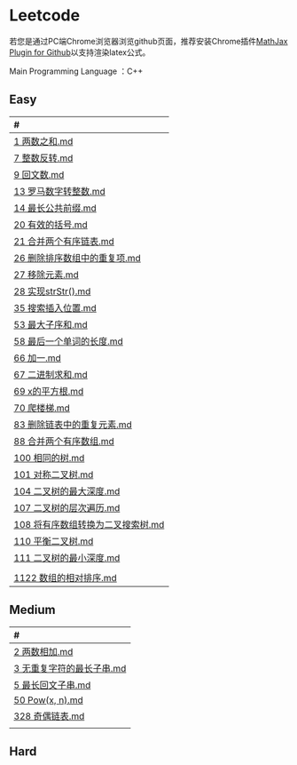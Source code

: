 # Leetcode

若您是通过PC端Chrome浏览器浏览github页面，推荐安装Chrome插件[MathJax Plugin for Github](https://chrome.google.com/webstore/detail/mathjax-plugin-for-github/ioemnmodlmafdkllaclgeombjnmnbima)以支持渲染latex公式。

Main Programming Language ：C++

## Easy

| #                                                            |
| :----------------------------------------------------------- |
| [1 两数之和.md](https://github.com/wangzhebufangqi/Leetcode/blob/main/My%20Solution/1%20两数之和.md) |
| [7 整数反转.md](https://github.com/wangzhebufangqi/Leetcode/blob/main/My%20Solution/7%20整数反转.md) |
| [9 回文数.md](https://github.com/wangzhebufangqi/Leetcode/blob/main/My%20Solution/9%20回文数.md) |
| [13 罗马数字转整数.md](https://github.com/wangzhebufangqi/Leetcode/blob/main/My%20Solution/13%20罗马数字转整数.md) |
| [14 最长公共前缀.md](https://github.com/wangzhebufangqi/Leetcode/blob/main/My%20Solution/14%20最长公共前缀.md) |
| [20 有效的括号.md](https://github.com/wangzhebufangqi/Leetcode/blob/main/My%20Solution/20%20有效的括号.md) |
| [21 合并两个有序链表.md](https://github.com/wangzhebufangqi/Leetcode/blob/main/My%20Solution/21%20合并两个有序链表.md) |
| [26 删除排序数组中的重复项.md](https://github.com/wangzhebufangqi/Leetcode/blob/main/My%20Solution/26%20删除排序数组中的重复项.md) |
| [27 移除元素.md](https://github.com/wangzhebufangqi/Leetcode/blob/main/My%20Solution/27%20移除元素.md) |
| [28 实现strStr().md](https://github.com/wangzhebufangqi/Leetcode/blob/main/My%20Solution/28%20实现strStr().md) |
| [35 搜索插入位置.md](https://github.com/wangzhebufangqi/Leetcode/blob/main/My%20Solution/35%20搜索插入位置.md) |
| [53 最大子序和.md](https://github.com/wangzhebufangqi/Leetcode/blob/main/My%20Solution/53%20最大子序和.md) |
| [58 最后一个单词的长度.md](https://github.com/wangzhebufangqi/Leetcode/blob/main/My%20Solution/58%20最后一个单词的长度.md) |
| [66 加一.md](https://github.com/wangzhebufangqi/Leetcode/blob/main/My%20Solution/66%20加一.md) |
| [67 二进制求和.md](https://github.com/wangzhebufangqi/Leetcode/blob/main/My%20Solution/67%20二进制求和.md) |
| [69 x的平方根.md](https://github.com/wangzhebufangqi/Leetcode/blob/main/My%20Solution/69%20x的平方根.md) |
| [70 爬楼梯.md](https://github.com/wangzhebufangqi/Leetcode/blob/main/My%20Solution/70%20爬楼梯.md) |
| [83 删除链表中的重复元素.md](https://github.com/wangzhebufangqi/Leetcode/blob/main/My%20Solution/83%20删除链表中的重复元素.md) |
| [88 合并两个有序数组.md](https://github.com/wangzhebufangqi/Leetcode/blob/main/My%20Solution/88%20合并两个有序数组.md) |
| [100 相同的树.md](https://github.com/wangzhebufangqi/Leetcode/blob/main/My%20Solution/100%20相同的树.md) |
| [101 对称二叉树.md](https://github.com/wangzhebufangqi/Leetcode/blob/main/My%20Solution/101%20对称二叉树.md) |
| [104 二叉树的最大深度.md](https://github.com/wangzhebufangqi/Leetcode/blob/main/My%20Solution/104%20二叉树的最大深度.md) |
| [107 二叉树的层次遍历.md](https://github.com/wangzhebufangqi/Leetcode/blob/main/My%20Solution/107%20二叉树的层次遍历.md) |
| [108 将有序数组转换为二叉搜索树.md](https://github.com/wangzhebufangqi/Leetcode/blob/main/My%20Solution/108%20将有序数组转换为二叉搜索树.md) |
| [110 平衡二叉树.md](https://github.com/wangzhebufangqi/Leetcode/blob/main/My%20Solution/110%20平衡二叉树.md) |
| [111 二叉树的最小深度.md](https://github.com/wangzhebufangqi/Leetcode/blob/main/My%20Solution/111%20二叉树的最小深度.md) |
|                                                              |
| [1122 数组的相对排序.md](https://github.com/wangzhebufangqi/Leetcode/blob/main/My%20Solution/1122%20数组的相对排序.md) |


## Medium

| #                                                            |
| :----------------------------------------------------------- |
| [2 两数相加.md](https://github.com/wangzhebufangqi/Leetcode/blob/main/My%20Solution/2%20两数相加.md) |
| [3 无重复字符的最长子串.md](https://github.com/wangzhebufangqi/Leetcode/blob/main/My%20Solution/3%20无重复字符的最长子串.md) |
| [5 最长回文子串.md](https://github.com/wangzhebufangqi/Leetcode/blob/main/My%20Solution/5%20最长回文子串.md) |
| [50 Pow(x, n).md](https://github.com/wangzhebufangqi/Leetcode/blob/main/My%20Solution/50%20Pow(x%2C%20n).md) |
| [328 奇偶链表.md](https://github.com/wangzhebufangqi/Leetcode/blob/main/My%20Solution/328%20奇偶链表.md) |
|                                                              |


## Hard